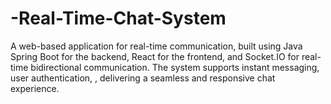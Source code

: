 # -Real-Time-Chat-System
A web-based application for real-time communication, built using Java Spring Boot for the backend, React for the frontend, and Socket.IO for real-time bidirectional communication. The system supports instant messaging, user authentication, , delivering a seamless and responsive chat experience.
